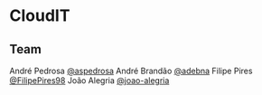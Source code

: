 # CloudIT

## Team

André Pedrosa [@aspedrosa](https://github.com/aspedrosa)
André Brandão [@adebna](https://github.com/adebna)
Filipe Pires [@FilipePires98](https://github.com/FilipePires98)
João Alegria [@joao-alegria](https://github.com/joao-alegria)
